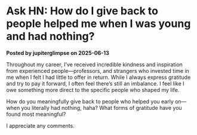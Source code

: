 # Ask HN: How do I give back to people helped me when I was young and had nothing?

**Posted by jupiterglimpse on 2025-06-13**

Throughout my career, I’ve received incredible kindness and inspiration from experienced people—professors, and strangers who invested time in me when I felt I had little to offer in return. While I always express gratitude and try to pay it forward, I often feel there’s still an imbalance. I feel like I owe something more direct to the specific people who shaped my life.

How do you meaningfully give back to people who helped you early on—when you literally had nothing, haha? What forms of gratitude have you found most meaningful?

I appreciate any comments.